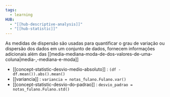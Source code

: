 ```yaml
---
tags:
  - learning
HUB:
  - "[[hub-descriptive-analysis]]"
  - "[[hub-statistic]]"
---
```


  
As medidas de dispersão são usadas para quantificar o grau de variação ou dispersão dos dados em um conjunto de dados, fornecem informações adicionais além das [[media-mediana-moda-de-dos-valores-de-uma-coluna|media-,-mediana-e-moda]]

- [[concept-statistic-desvio-medio-absoluto]] : `(df - df.mean()).abs().mean()`
- [[variancia]] : `variancia = notas_fulano.Fulano.var()`
- [[concept-statistic-desvio-do-padrao]] : `desvio_padrao = notas_fulano.Fulano.std()`

